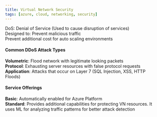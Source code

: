 ```yaml
---
title: Virtual Network Security
tags: [azure, cloud, networking, security]
---
```


DoS: Denial of Service (Used to cause disruption of services)  
Designed to: Prevent malicious traffic  
Prevent additional cost for auto scaling environments

#### Common DDoS Attack Types
**Volumetric**: Flood network with legitimate looking packets  
**Protocol**: Exhausting server resources with false protocol requests  
**Application**: Attacks that occur on Layer 7 (SQL Injection, XSS, HTTP Floods)

#### Service Offerings
**Basic**: Automatically enabled for Azure Platform  
**Standard**: Provides additional capabilities for protecting VN resources. It uses ML for analyzing traffic patterns for better attack detection